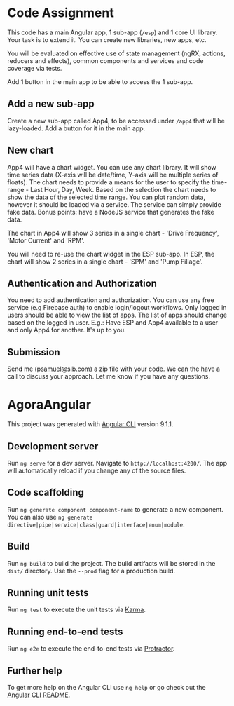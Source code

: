 # Code Assignment
This code has a main Angular app, 1 sub-app (`/esp`) and 1 core UI library. Your task is to extend it. You can create new libraries, new apps, etc. 

You will be evaluated on effective use of state management (ngRX, actions, reducers and effects), common components and services and code coverage via tests.

Add 1 button in the main app to be able to access the 1 sub-app. 

## Add a new sub-app
Create a new sub-app called App4, to be accessed under `/app4` that will be lazy-loaded. Add a button for it in the main app.

## New chart
App4 will have a chart widget. You can use any chart library. It will show time series data (X-axis will be date/time, Y-axis will be multiple series of floats). The chart needs to provide a means for the user to specify the time-range - Last Hour, Day, Week. Based on the selection the chart needs to show the data of the selected time range. You can plot random data, however it should be loaded via a service. The service can simply provide fake data. Bonus points: have a NodeJS service that generates the fake data.

The chart in App4 will show 3 series in a single chart -  'Drive Frequency', 'Motor Current' and 'RPM'. 

You will need to re-use the chart widget in the ESP sub-app. In ESP, the chart will show 2 series in a single chart - 'SPM' and 'Pump Fillage'.

## Authentication and Authorization
You need to add authentication and authorization. You can use any free service (e.g Firebase auth) to enable login/logout workflows. Only logged in users should be able to view the list of apps. The list of apps should change based on the logged in user. E.g.: Have ESP and App4 available to a user and only App4 for another. It's up to you. 

## Submission
Send me (psamuel@slb.com) a zip file with your code. We can the have a call to discuss your approach. Let me know if you have any questions.

# AgoraAngular

This project was generated with [Angular CLI](https://github.com/angular/angular-cli) version 9.1.1.

## Development server

Run `ng serve` for a dev server. Navigate to `http://localhost:4200/`. The app will automatically reload if you change any of the source files.

## Code scaffolding

Run `ng generate component component-name` to generate a new component. You can also use `ng generate directive|pipe|service|class|guard|interface|enum|module`.

## Build

Run `ng build` to build the project. The build artifacts will be stored in the `dist/` directory. Use the `--prod` flag for a production build.

## Running unit tests

Run `ng test` to execute the unit tests via [Karma](https://karma-runner.github.io).

## Running end-to-end tests

Run `ng e2e` to execute the end-to-end tests via [Protractor](http://www.protractortest.org/).

## Further help

To get more help on the Angular CLI use `ng help` or go check out the [Angular CLI README](https://github.com/angular/angular-cli/blob/master/README.md).
